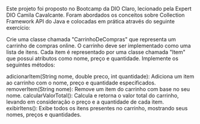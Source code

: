 Este projeto foi proposto no Bootcamp da DIO Claro, lecionado pela Expert DIO Camila Cavalcante. 
Foram abordados os conceitos sobre Collection Framework API do Java e colocadas em prática através do seguinte exercício:

Crie uma classe chamada "CarrinhoDeCompras" que representa um carrinho de compras online. O carrinho deve ser implementado 
como uma lista de itens. Cada item é representado por uma classe chamada "Item" que possui atributos como nome, preço e quantidade. 
Implemente os seguintes métodos:

adicionarItem(String nome, double preco, int quantidade): Adiciona um item ao carrinho com o nome, preço e quantidade especificados.
removerItem(String nome): Remove um item do carrinho com base no seu nome.
calcularValorTotal(): Calcula e retorna o valor total do carrinho, levando em consideração o preço e a quantidade de cada item.
exibirItens(): Exibe todos os itens presentes no carrinho, mostrando seus nomes, preços e quantidades.

